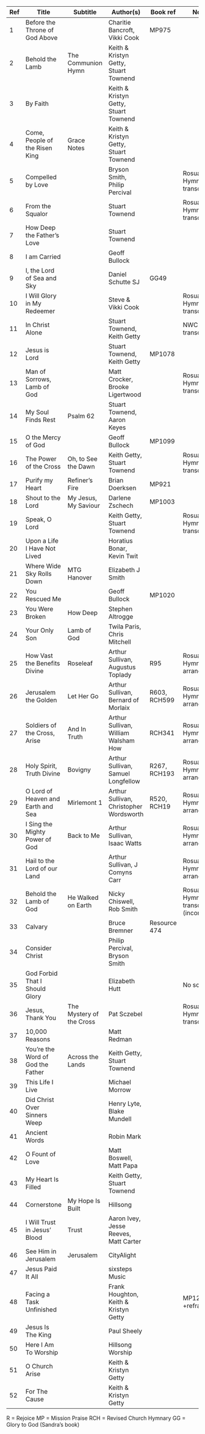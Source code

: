
| Ref | Title					| Subtitle			| Author(s)					| Book ref	| Notes						|
| --- | --------------------------------------- | ----------------------------- | --------------------------------------------- | ------------- | --------------------------------------------- |
|   1 | Before the Throne of God Above		| 				| Charitie Bancroft, Vikki Cook			| MP975		| 						|
|   2 | Behold the Lamb				| The Communion Hymn		| Keith & Kristyn Getty, Stuart Townend		| 		| 						|
|   3 | By Faith				| 				| Keith & Kristyn Getty, Stuart Townend		| 		| 						|
|   4 | Come, People of the Risen King		| Grace Notes			| Keith & Kristyn Getty, Stuart Townend		| 		| 						|
|   5 | Compelled by Love			| 				| Bryson Smith, Philip Percival			| 		| Rosuav Hymnal transcription			|
|   6 | From the Squalor			| 				| Stuart Townend				| 		| Rosuav Hymnal transcription			|
|   7 | How Deep the Father’s Love		| 				| Stuart Townend				| 		| 						|
|   8 | I am Carried				| 				| Geoff Bullock					| 		| 						|
|   9 | I, the Lord of Sea and Sky		| 				| Daniel Schutte SJ				| GG49		| 						|
|  10 | I Will Glory in My Redeemer		| 				| Steve & Vikki Cook				| 		| Rosuav Hymnal transcription			|
|  11 | In Christ Alone				| 				| Stuart Townend, Keith Getty			| 		| NWC transcription				|
|  12 | Jesus is Lord				| 				| Stuart Townend, Keith Getty			| MP1078	| 						|
|  13 | Man of Sorrows, Lamb of God		| 				| Matt Crocker, Brooke Ligertwood		| 		| Rosuav Hymnal transcription			|
|  14 | My Soul Finds Rest			| Psalm 62			| Stuart Townend, Aaron Keyes			| 		| 						|
|  15 | O the Mercy of God			| 				| Geoff Bullock					| MP1099	| 						|
|  16 | The Power of the Cross			| Oh, to See the Dawn		| Keith Getty, Stuart Townend			| 		| Rosuav Hymnal transcription			|
|  17 | Purify my Heart				| Refiner’s Fire		| Brian Doerksen				| MP921		| 						|
|  18 | Shout to the Lord			| My Jesus, My Saviour		| Darlene Zschech				| MP1003	| 						|
|  19 | Speak, O Lord				| 				| Keith Getty, Stuart Townend			| 		| Rosuav Hymnal transcription			|
|  20 | Upon a Life I Have Not Lived		| 				| Horatius Bonar, Kevin Twit			| 		| 						|
|  21 | Where Wide Sky Rolls Down		| MTG Hanover			| Elizabeth J Smith				| 		| 						|
|  22 | You Rescued Me				| 				| Geoff Bullock					| MP1020	| 						|
|  23 | You Were Broken				| How Deep			| Stephen Altrogge				| 		| 						|
|  24 | Your Only Son				| Lamb of God			| Twila Paris, Chris Mitchell			| 		| 						|
|  25 | How Vast the Benefits Divine		| Roseleaf			| Arthur Sullivan, Augustus Toplady		| R95		| Rosuav Hymnal arrangement			|
|  26 | Jerusalem the Golden			| Let Her Go			| Arthur Sullivan, Bernard of Morlaix		| R603, RCH599	| Rosuav Hymnal arrangement			|
|  27 | Soldiers of the Cross, Arise		| And In Truth			| Arthur Sullivan, William Walsham How		| RCH341	| Rosuav Hymnal arrangement			|
|  28 | Holy Spirit, Truth Divine		| Bovigny			| Arthur Sullivan, Samuel Longfellow		| R267, RCH193	| Rosuav Hymnal arrangement			|
|  29 | O Lord of Heaven and Earth and Sea	| Mirlemont 1			| Arthur Sullivan, Christopher Wordsworth	| R520, RCH19	| Rosuav Hymnal arrangement			|
|  30 | I Sing the Mighty Power of God		| Back to Me			| Arthur Sullivan, Isaac Watts			| 		| Rosuav Hymnal arrangement			|
|  31 | Hail to the Lord of our Land		| 				| Arthur Sullivan, J Comyns Carr		| 		| Rosuav Hymnal arrangement			|
|  32 | Behold the Lamb of God			| He Walked on Earth		| Nicky Chiswell, Rob Smith			| 		| Rosuav Hymnal transcription (incomplete)	|
|  33 | Calvary					| 				| Bruce Bremner					| Resource 474	| 						|
|  34 | Consider Christ				| 				| Philip Percival, Bryson Smith			| 		| 						|
|  35 | God Forbid That I Should Glory		| 				| Elizabeth Hutt				| 		| No score					|
|  36 | Jesus, Thank You			| The Mystery of the Cross	| Pat Sczebel					| 		| Rosuav Hymnal transcription			|
|  37 | 10,000 Reasons				| 				| Matt Redman					| 		| 						|
|  38 | You’re the Word of God the Father	| Across the Lands		| Keith Getty, Stuart Townend			| 		| 						|
|  39 | This Life I Live			| 				| Michael Morrow				| 		| 						|
|  40 | Did Christ Over Sinners Weep		| 				| Henry Lyte, Blake Mundell			| 		| 						|
|  41 | Ancient Words				| 				| Robin Mark					| 		| 						|
|  42 | O Fount of Love				| 				| Matt Boswell, Matt Papa			| 		| 						|
|  43 | My Heart Is Filled			| 				| Keith Getty, Stuart Townend			| 		| 						|
|  44 | Cornerstone				| My Hope Is Built		| Hillsong					| 		| 						|
|  45 | I Will Trust in Jesus’ Blood		| Trust				| Aaron Ivey, Jesse Reeves, Matt Carter		| 		| 						|
|  46 | See Him in Jerusalem			| Jerusalem			| CityAlight					| 		| 						|
|  47 | Jesus Paid It All			| 				| sixsteps Music				| 		| 						|
|  48 | Facing a Task Unfinished		| 				| Frank Houghton, Keith & Kristyn Getty		| 		| MP126 +refrain				|
|  49 | Jesus Is The King			| 				| Paul Sheely					| 		| 						|
|  50 | Here I Am To Worship			| 				| Hillsong Worship				| 		| 						|
|  51 | O Church Arise				| 				| Keith & Kristyn Getty				| 		| 						|
|  52 | For The Cause				| 				| Keith & Kristyn Getty				| 		| 						|

R = Rejoice
MP = Mission Praise
RCH = Revised Church Hymnary
GG = Glory to God (Sandra’s book)
